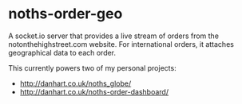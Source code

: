 noths-order-geo
===============

A socket.io server that provides a live stream of orders from the notonthehighstreet.com website.
For international orders, it attaches geographical data to each order.

This currently powers two of my personal projects:
  - http://danhart.co.uk/noths_globe/
  - http://danhart.co.uk/noths-order-dashboard/
